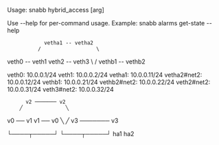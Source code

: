 Usage:
  snabb hybrid_access [arg]

Use --help for per-command usage.
Example:
    snabb alarms get-state --help


                vetha1 -- vetha2
              /                  \
veth0 -- veth1                    veth2 -- veth3
              \                  /
                vethb1 -- vethb2

veth0:        10.0.0.1/24
veth1:        10.0.0.2/24
vetha1:       10.0.0.11/24
vetha2#net2:  10.0.0.12/24
vethb1:       10.0.0.21/24
vethb2#net2:  10.0.0.22/24
veth2#net2:   10.0.0.31/24
veth3#net2:   10.0.0.32/24

          v2 ─────── v2
        ╱              ╲
v0 ── v1                v1 ── v0
        ╲              ╱
          v3 ─────── v3

└────┬─────┘         └────┬─────┘
    ha1                  ha2